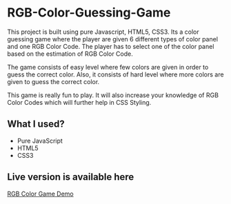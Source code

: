 # RGB-Color-Guessing-Game

This project is built using pure Javascript, HTML5, CSS3. Its a color guessing game where the player are given 6 different types of color panel and one RGB Color Code. The player has to select one of the color panel based on the estimation of RGB Color Code.

The game consists of easy level where few colors are given in order to guess the correct color. Also, it consists of hard level where more colors are given to guess the correct color.

This game is really fun to play. It will also increase your knowledge of RGB Color Codes which will further help in CSS Styling.

## What I used?

- Pure JavaScript
- HTML5
- CSS3

## Live version is available here

[RGB Color Game Demo](https://nishi2893.github.io/rgb-guessing-game)
